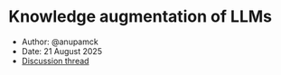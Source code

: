 # Knowledge augmentation of LLMs

- Author: @anupamck
- Date: 21 August 2025
- [Discussion thread](https://github.com/sharovatov/beyondquality/discussions/4)
